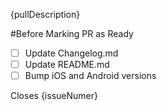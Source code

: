{pullDescription}

#Before Marking PR as Ready

- [ ] Update Changelog.md
- [ ] Update README.md
- [ ] Bump iOS and Android versions

Closes {issueNumer}
